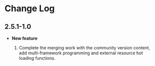 # Change Log

## 2.5.1-1.0

- **New feature**

    1. Complete the merging work with the community version content, add multi-framework programming and external resource hot loading functions.
